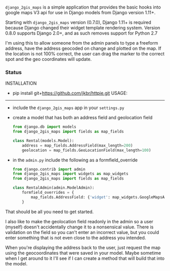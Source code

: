 ### <In English>

`django_2gis_maps` is a simple application that provides the basic
hooks into google maps V3 api for use in Django models from Django
version 1.11+.  

Starting with `django_2gis_maps` version (0.7.0), Django 1.11+ is
required because Django changed their widget template rendering system. 
Version 0.8.0 supports Django 2.0+, and as such removes support for Python 2.7

I'm using this to allow someone from the admin panels to type a
freeform address, have the address geocoded on change and plotted
on the map. If the location is not 100% correct, the user can
drag the marker to the correct spot and the geo coordinates will
update.

### Status
INSTALLATION
- pip install git+https://github.com/jkbr/httpie.git
USAGE:
------
- include the `django_2gis_maps` app in your `settings.py`
- create a model that has both an address field and geolocation field

  ```python
  from django.db import models
  from django_2gis_maps import fields as map_fields

  class Rental(models.Model):
      address = map_fields.AddressField(max_length=200)
      geolocation = map_fields.GeoLocationField(max_length=100)
  ```

- in the `admin.py` include the following as a formfield_override

  ```python
  from django.contrib import admin
  from django_2gis_maps import widgets as map_widgets
  from django_2gis_maps import fields as map_fields

  class RentalAdmin(admin.ModelAdmin):
      formfield_overrides = {
          map_fields.AddressField: {'widget': map_widgets.GoogleMapsAddressWidget},
      }
  ```

That should be all you need to get started.

I also like to make the geolocation field readonly in the admin so a user
(myself) doesn't accidentally change it to a nonsensical value. There is
validation on the field so you can't enter an incorrect value, but you could
enter something that is not even close to the address you intended.

When you're displaying the address back to the user, just request the map
using the geocoordinates that were saved in your model. Maybe sometime when
I get around to it I'll see if I can create a method that will build that
into the model.
